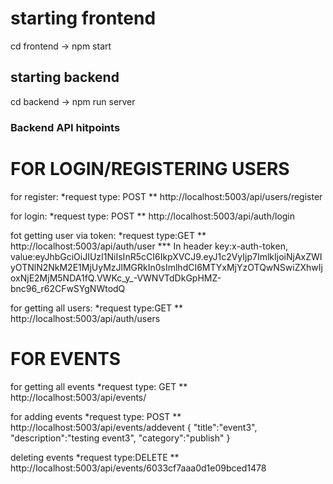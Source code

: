 # starting frontend
cd frontend -> npm start

## starting backend 
cd backend -> npm run server

### Backend API hitpoints

# FOR LOGIN/REGISTERING USERS

for register:
*request type: POST
** http://localhost:5003/api/users/register

for login:
*request type: POST
** http://localhost:5003/api/auth/login

fot getting user via token:
*request type:GET
** http://localhost:5003/api/auth/user
*** In header
	key:x-auth-token,
	value:eyJhbGciOiJIUzI1NiIsInR5cCI6IkpXVCJ9.eyJ1c2VyIjp7ImlkIjoiNjAxZWIyOTNlN2NkM2E1MjUyMzJlMGRkIn0sImlhdCI6MTYxMjYzOTQwNSwiZXhwIjoxNjE2MjM5NDA1fQ.VWKc_y_-VWNVTdDkGpHMZ-bnc96_r62CFwSYgNWtodQ
 
for getting all users:
*request type:GET
** http://localhost:5003/api/auth/users


 # FOR EVENTS

for getting all events
*request type: GET
** http://localhost:5003/api/events/

for adding events
*request type: POST
** http://localhost:5003/api/events/addevent
{
    "title":"event3",
    "description":"testing event3",
    "category":"publish"
}

deleting events
*request type:DELETE
** http://localhost:5003/api/events/6033cf7aaa0d1e09bced1478

